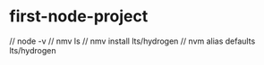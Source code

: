 # first-node-project

// node -v
// nmv ls
// nmv install lts/hydrogen
// nvm alias defaults lts/hydrogen
